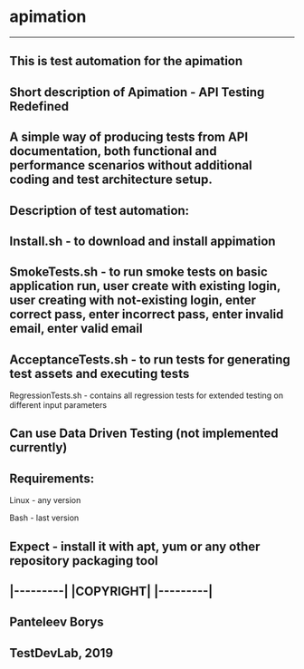 # apimation
------------------------------------------------------
This is test automation for the apimation
------------------------------------------------------
Short description of Apimation - API Testing Redefined
------------------------------------------------------
A simple way of producing tests from API documentation, both functional and performance scenarios 
without additional coding and test architecture setup.
------------------------------------------------------
Description of test automation:
------------------------------------------------------
Install.sh - to download and install appimation
------------------------------------------------------
SmokeTests.sh - to run smoke tests on basic application run, user create with existing login, 
user creating with not-existing login, enter correct pass, enter incorrect pass, enter invalid email, enter valid email
------------------------------------------------------
AcceptanceTests.sh - to run tests for generating test assets and executing tests
------------------------------------------------------
RegressionTests.sh - contains all regression tests for extended testing on different input parameters

Can use Data Driven Testing (not implemented currently)
------------------------------------------------------
Requirements:
------------------------------------------------------
Linux - any version

Bash - last version

Expect - install it with apt, yum or any other repository packaging tool
------------------------------------------------------
|---------|
|COPYRIGHT|
|---------|
--------------------
Panteleev Borys
--------------------
TestDevLab, 2019
--------------------
